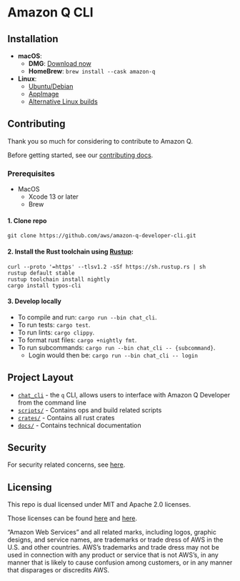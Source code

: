 # Amazon Q CLI

## Installation

- **macOS**:
  - **DMG**: [Download now](https://desktop-release.q.us-east-1.amazonaws.com/latest/Amazon%20Q.dmg)
  - **HomeBrew**: ```brew install --cask amazon-q ```
- **Linux**:
  - [Ubuntu/Debian](https://docs.aws.amazon.com/amazonq/latest/qdeveloper-ug/command-line-installing.html#command-line-installing-ubuntu)
  - [AppImage](https://docs.aws.amazon.com/amazonq/latest/qdeveloper-ug/command-line-installing.html#command-line-installing-appimage)
  - [Alternative Linux builds](https://docs.aws.amazon.com/amazonq/latest/qdeveloper-ug/command-line-installing.html#command-line-installing-alternative-linux)

## Contributing

Thank you so much for considering to contribute to Amazon Q.

Before getting started, see our [contributing docs](CONTRIBUTING.md#security-issue-notifications).

### Prerequisites

- MacOS
  - Xcode 13 or later
  - Brew

#### 1. Clone repo

```shell
git clone https://github.com/aws/amazon-q-developer-cli.git
```

#### 2. Install the Rust toolchain using [Rustup](https://rustup.rs):

```shell
curl --proto '=https' --tlsv1.2 -sSf https://sh.rustup.rs | sh
rustup default stable
rustup toolchain install nightly
cargo install typos-cli
```

#### 3. Develop locally

- To compile and run: `cargo run --bin chat_cli`.
- To run tests: `cargo test`.
- To run lints: `cargo clippy`.
- To format rust files: `cargo +nightly fmt`.
- To run subcommands: `cargo run --bin chat_cli -- {subcommand}`.
  - Login would then be: `cargo run --bin chat_cli -- login`

## Project Layout

- [`chat_cli`](crates/chat-cli/) - the `q` CLI, allows users to interface with Amazon Q Developer from
  the command line
- [`scripts/`](scripts/) - Contains ops and build related scripts
- [`crates/`](crates/) - Contains all rust crates
- [`docs/`](docs/) - Contains technical documentation

## Security

For security related concerns, see [here](SECURITY.md).

## Licensing

This repo is dual licensed under MIT and Apache 2.0 licenses.

Those licenses can be found [here](LICENSE.MIT) and [here](LICENSE.APACHE).

“Amazon Web Services” and all related marks, including logos, graphic designs, and service names, are trademarks or trade dress of AWS in the U.S. and other countries. AWS’s trademarks and trade dress may not be used in connection with any product or service that is not AWS’s, in any manner that is likely to cause confusion among customers, or in any manner that disparages or discredits AWS.
